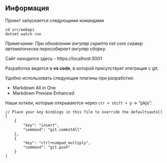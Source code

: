 ## Информация

Проект запускается следующими командами

    cd src/webapi
    dotnet watch run

*Примечание: При обновлении ангуляр скрипта net core сервер автоматически пересобирает ангуляр сборку.*

Сайт находится здесь - https://localhost:5001 

Разработка ведется в **vs code**, в которой присутствует итеграция с git.

Удобно использовать следующие плагины при разработке:

- Markdown All in One
- Markdown Preview Enhanced

Наши хоткеи, которые открываются через `ctr + shift + p` -> "pkjs":

    // Place your key bindings in this file to override the defaultsauto[]
    [
        {
            "key": "insert",
            "command": "git.commitAll"
        },
        {
            "key": "ctrl+numpad_multiply",
            "command": "git.push"
        }
    ]